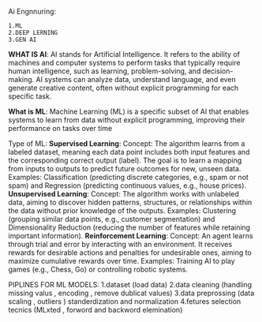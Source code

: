 Ai Engnnuring:

    1.ML 
    2.DEEP LERNING
    3.GEN AI

**WHAT IS AI**:
    AI stands for Artificial Intelligence. It refers to the ability of machines and computer systems to perform tasks that typically require human intelligence, such as learning, problem-solving, and decision-making. AI systems can analyze data, understand language, and even generate creative content, often without explicit programming for each specific task. 

**What is ML**:
    Machine Learning (ML) is a specific subset of AI that enables systems to learn from data without explicit programming, improving their performance on tasks over time

Type of ML:
    **Supervised Learning**:
        Concept: The algorithm learns from a labeled dataset, meaning each data point includes both input features and the corresponding correct output (label). The goal is to learn a mapping from inputs to outputs to predict future outcomes for new, unseen data.
        Examples: Classification (predicting discrete categories, e.g., spam or not spam) and Regression (predicting continuous values, e.g., house prices).
    **Unsupervised Learning**:
        Concept: The algorithm works with unlabeled data, aiming to discover hidden patterns, structures, or relationships within the data without prior knowledge of the outputs.
        Examples: Clustering (grouping similar data points, e.g., customer segmentation) and Dimensionality Reduction (reducing the number of features while retaining important information).
    **Reinforcement Learning**:
        Concept: An agent learns through trial and error by interacting with an environment. It receives rewards for desirable actions and penalties for undesirable ones, aiming to maximize cumulative rewards over time.
        Examples: Training AI to play games (e.g., Chess, Go) or controlling robotic systems.


PIPLINES FOR ML MODELS: 
        1.dataset (load data)
        2.data cleaning (handling missing valus , encoding , remove dublicat values)
        3.data preprossing (data scaling , outliers ) standerdization and normalization
        4.fetures selection tecnics (MLxted , forword and backword elemination)

